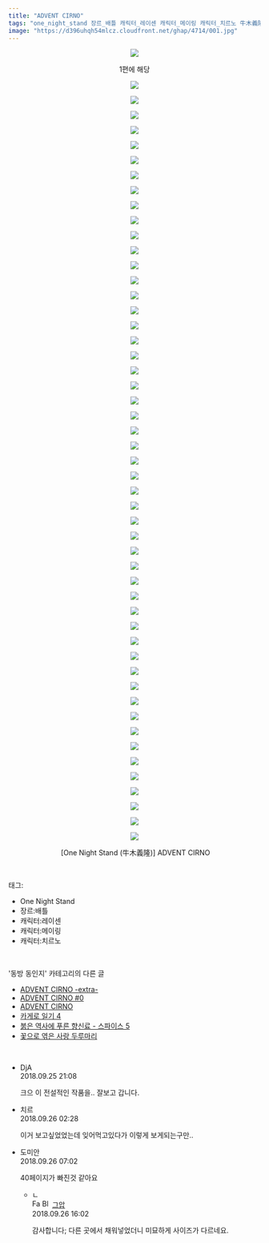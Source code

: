 ```yaml
---
title: "ADVENT CIRNO"
tags: "one_night_stand 장르_배틀 캐릭터_레이센 캐릭터_메이링 캐릭터_치르노 牛木義隆 동방_동인지"
image: "https://d396uhqh54mlcz.cloudfront.net/ghap/4714/001.jpg"
---
```

<div class="article">
<p style="text-align: center; clear: none; float: none;"><img src="{{ site.imgserver7 }}/ghap/4714/001.jpg"/></p>
<p style="text-align: center; clear: none; float: none;">1편에 해당</p>
<p style="text-align: center; clear: none; float: none;"><img src="{{ site.imgserver7 }}/ghap/4714/002.jpg"/></p>
<p style="text-align: center; clear: none; float: none;"><img src="{{ site.imgserver7 }}/ghap/4714/003.jpg"/></p>
<p style="text-align: center; clear: none; float: none;"><img src="{{ site.imgserver7 }}/ghap/4714/004.jpg"/></p>
<p style="text-align: center; clear: none; float: none;"><img src="{{ site.imgserver7 }}/ghap/4714/005.jpg"/></p>
<p style="text-align: center; clear: none; float: none;"><img src="{{ site.imgserver7 }}/ghap/4714/006.jpg"/></p>
<p style="text-align: center; clear: none; float: none;"><img src="{{ site.imgserver7 }}/ghap/4714/007.jpg"/></p>
<p style="text-align: center; clear: none; float: none;"><img src="{{ site.imgserver7 }}/ghap/4714/008.jpg"/></p>
<p style="text-align: center; clear: none; float: none;"><img src="{{ site.imgserver7 }}/ghap/4714/009.jpg"/></p>
<p style="text-align: center; clear: none; float: none;"><img src="{{ site.imgserver7 }}/ghap/4714/010.jpg"/></p>
<p style="text-align: center; clear: none; float: none;"><img src="{{ site.imgserver7 }}/ghap/4714/011.jpg"/></p>
<p style="text-align: center; clear: none; float: none;"><img src="{{ site.imgserver7 }}/ghap/4714/012.jpg"/></p>
<p style="text-align: center; clear: none; float: none;"><img src="{{ site.imgserver7 }}/ghap/4714/013.jpg"/></p>
<p style="text-align: center; clear: none; float: none;"><img src="{{ site.imgserver7 }}/ghap/4714/014.jpg"/></p>
<p style="text-align: center; clear: none; float: none;"><img src="{{ site.imgserver7 }}/ghap/4714/015.jpg"/></p>
<p style="text-align: center; clear: none; float: none;"><img src="{{ site.imgserver7 }}/ghap/4714/016.jpg"/></p>
<p style="text-align: center; clear: none; float: none;"><img src="{{ site.imgserver7 }}/ghap/4714/017.jpg"/></p>
<p style="text-align: center; clear: none; float: none;"><img src="{{ site.imgserver7 }}/ghap/4714/018.jpg"/></p>
<p style="text-align: center; clear: none; float: none;"><img src="{{ site.imgserver7 }}/ghap/4714/019.jpg"/></p>
<p style="text-align: center; clear: none; float: none;"><img src="{{ site.imgserver7 }}/ghap/4714/020.jpg"/></p>
<p style="text-align: center; clear: none; float: none;"><img src="{{ site.imgserver7 }}/ghap/4714/021.jpg"/></p>
<p style="text-align: center; clear: none; float: none;"><img src="{{ site.imgserver7 }}/ghap/4714/022.jpg"/></p>
<p style="text-align: center; clear: none; float: none;"><img src="{{ site.imgserver7 }}/ghap/4714/023.jpg"/></p>
<p style="text-align: center; clear: none; float: none;"><img src="{{ site.imgserver7 }}/ghap/4714/024.jpg"/></p>
<p style="text-align: center; clear: none; float: none;"><img src="{{ site.imgserver7 }}/ghap/4714/025.jpg"/></p>
<p style="text-align: center; clear: none; float: none;"><img src="{{ site.imgserver7 }}/ghap/4714/026.jpg"/></p>
<p style="text-align: center; clear: none; float: none;"><img src="{{ site.imgserver7 }}/ghap/4714/027.jpg"/></p>
<p style="text-align: center; clear: none; float: none;"><img src="{{ site.imgserver7 }}/ghap/4714/028.jpg"/></p>
<p style="text-align: center; clear: none; float: none;"><img src="{{ site.imgserver7 }}/ghap/4714/029.jpg"/></p>
<p style="text-align: center; clear: none; float: none;"><img src="{{ site.imgserver7 }}/ghap/4714/030.jpg"/></p>
<p style="text-align: center; clear: none; float: none;"><img src="{{ site.imgserver7 }}/ghap/4714/031.jpg"/></p>
<p style="text-align: center; clear: none; float: none;"><img src="{{ site.imgserver7 }}/ghap/4714/032.jpg"/></p>
<p style="text-align: center; clear: none; float: none;"><img src="{{ site.imgserver7 }}/ghap/4714/033.jpg"/></p>
<p style="text-align: center; clear: none; float: none;"><img src="{{ site.imgserver7 }}/ghap/4714/034.jpg"/></p>
<p style="text-align: center; clear: none; float: none;"><img src="{{ site.imgserver7 }}/ghap/4714/035.jpg"/></p>
<p style="text-align: center; clear: none; float: none;"><img src="{{ site.imgserver7 }}/ghap/4714/036.jpg"/></p>
<p style="text-align: center; clear: none; float: none;"><img src="{{ site.imgserver7 }}/ghap/4714/037.jpg"/></p>
<p style="text-align: center; clear: none; float: none;"><img src="{{ site.imgserver7 }}/ghap/4714/038.jpg"/></p>
<p style="text-align: center; clear: none; float: none;"><img src="{{ site.imgserver7 }}/ghap/4714/039.jpg"/></p>
<p style="text-align: center; clear: none; float: none;"><img src="{{ site.imgserver7 }}/ghap/4714/040.jpg"/></p>
<p style="text-align: center; clear: none; float: none;"><img src="{{ site.imgserver7 }}/ghap/4714/041.jpg"/></p>
<p style="text-align: center; clear: none; float: none;"><img src="{{ site.imgserver7 }}/ghap/4714/042.jpg"/></p>
<p style="text-align: center; clear: none; float: none;"><img src="{{ site.imgserver7 }}/ghap/4714/043.jpg"/></p>
<p style="text-align: center; clear: none; float: none;"><img src="{{ site.imgserver7 }}/ghap/4714/044.jpg"/></p>
<p style="text-align: center; clear: none; float: none;"><img src="{{ site.imgserver7 }}/ghap/4714/045.jpg"/></p>
<p style="text-align: center; clear: none; float: none;"><img src="{{ site.imgserver7 }}/ghap/4714/046.jpg"/></p>
<p style="text-align: center; clear: none; float: none;"><img src="{{ site.imgserver7 }}/ghap/4714/047.jpg"/></p>
<p style="text-align: center; clear: none; float: none;"><img src="{{ site.imgserver7 }}/ghap/4714/048.jpg"/></p>
<p style="text-align: center; clear: none; float: none;"><img src="{{ site.imgserver7 }}/ghap/4714/049.jpg"/></p>
<p style="text-align: center; clear: none; float: none;"><img src="{{ site.imgserver7 }}/ghap/4714/050.jpg"/></p>
<p style="text-align: center; clear: none; float: none;"><img src="{{ site.imgserver7 }}/ghap/4714/051.jpg"/></p>
<p style="text-align: center; clear: none; float: none;"><img src="{{ site.imgserver7 }}/ghap/4714/052.jpg"/></p>
<p style="text-align: center; clear: none; float: none;"> [One Night Stand (牛木義隆)] ADVENT CIRNO</p>
</div><br/>
<div class="tagTrail">
<p>태그: </p>
<ul>
<li>One Night Stand</li>
<li>장르:배틀</li>
<li>캐릭터:레이센</li>
<li>캐릭터:메이링</li>
<li>캐릭터:치르노</li>
</ul>
</div><br/>
<div class="another">
<p>'동방 동인지' 카테고리의 다른 글</p>
<ul>
<li><a href="/ghap_4716">ADVENT CIRNO -extra-</a></li>
<li><a href="/ghap_4715">ADVENT CIRNO #0</a></li>
<li><a href="/ghap_4714">ADVENT CIRNO</a></li>
<li><a href="/ghap_4699">카게로 일기 4</a></li>
<li><a href="/ghap_4697">붉은 역사에 푸른 향신료 - 스파이스 5</a></li>
<li><a href="/ghap_4691">꽃으로 엮은 사랑 두루마리</a></li>
</ul>
</div><br/>
<div class="cb_module cb_fluid">
<div class="cb_wrt cb_profile">
<div class="comment">
<ul>
<li class="cb_thumb_off" id="comment15339631">
<div class="cb_comment_area">
<div class="cb_info_area">
<div class="cb_section">
<span class="cb_nick_name">DjA</span>
</div>
<div class="cb_section">
<span class="cb_date">2018.09.25 21:08 </span>
</div>
</div>
<div class="cb_dsc_comment">
<p class="cb_dsc">
											크으 이 전설적인 작품을.. 잘보고 갑니다.
										</p>
</div>
</div></li>
<li class="cb_thumb_off" id="comment15339760">
<div class="cb_comment_area">
<div class="cb_info_area">
<div class="cb_section">
<span class="cb_nick_name">치르</span>
</div>
<div class="cb_section">
<span class="cb_date">2018.09.26 02:28 </span>
</div>
</div>
<div class="cb_dsc_comment">
<p class="cb_dsc">
											이거 보고싶었었는데 잊어먹고있다가 이렇게 보게되는구만..
										</p>
</div>
</div></li>
<li class="cb_thumb_off" id="comment15339810">
<div class="cb_comment_area">
<div class="cb_info_area">
<div class="cb_section">
<span class="cb_nick_name">도미안</span>
</div>
<div class="cb_section">
<span class="cb_date">2018.09.26 07:02 </span>
</div>
</div>
<div class="cb_dsc_comment">
<p class="cb_dsc">
											40페이지가 빠진것 같아요
										</p>
</div>
<ul>
<li class="cb_thumb_off" id="comment15339973">
<span class="cb_bu_subnode">ㄴ</span>
<div class="cb_comment_area">
<div class="cb_info_area">
<div class="cb_section">
<span class="cb_nick_name"><img alt="Favicon of https://ghaptouhou.tistory.com" height="16" onerror="this.onerror=null;this.parentNode.removeChild(this)" src="https://ghaptouhou.tistory.com/favicon.ico" width="16"/> <img alt="BlogIcon" height="16" onerror="this.parentNode.removeChild(this)" src="https://ghaptouhou.tistory.com/index.gif" width="16"/> <a href="https://ghaptouhou.tistory.com" onclick="return openLinkInNewWindow(this)"> 그압</a><span class="tistoryProfileLayerTrigger" onclick='TistoryProfile.show(event, this, {"title":"\uc800\uae30 \uc774\uac70 \ub098\uc911\uc5d0 \uc218\uc815 \uac00\ub2a5\ud558\ub098\uc694","url":"https:\/\/ghap.tistory.com","nickname":"\uadf8\uc555","items":[]}); return false;'></span></span>
</div>
<div class="cb_section">
<span class="cb_date">2018.09.26 16:02 </span>
</div>
</div>
<div class="cb_dsc_comment">
<p class="cb_dsc">
																감사합니다; 다른 곳에서 채워넣었더니 미묘하게 사이즈가 다르네요.
															</p>
</div>
</div>
</li>
</ul>
</div></li>
</ul>
</div>
</div><!-- commentList close -->
</div><br/>

